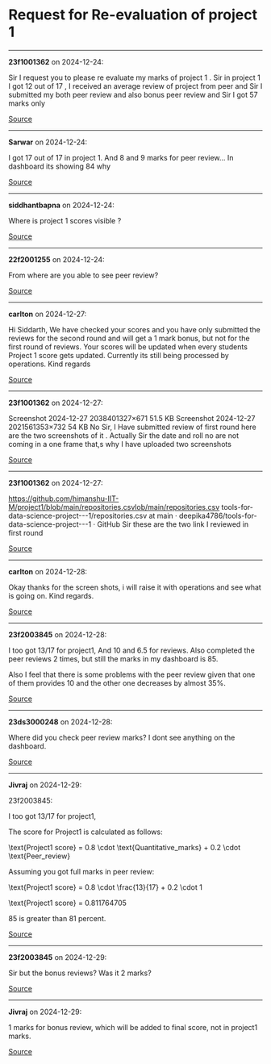 # Request for Re-evaluation of project 1


---

**23f1001362** on 2024-12-24:

Sir I request you to please re evaluate my marks of project 1 . Sir in project 1 I got 12 out of 17 , I received an average review of project from peer and Sir I submitted my both peer review and also bonus peer review and Sir I got 57 marks only

[Source](https://discourse.onlinedegree.iitm.ac.in/t/request-for-re-evaluation-of-project-1/160282/1)

---

**Sarwar** on 2024-12-24:

I got 17 out of 17 in project 1.
And 8 and 9 marks for peer review…
In dashboard its showing 84 why

[Source](https://discourse.onlinedegree.iitm.ac.in/t/request-for-re-evaluation-of-project-1/160282/2)

---

**siddhantbapna** on 2024-12-24:

Where is project 1 scores visible ?

[Source](https://discourse.onlinedegree.iitm.ac.in/t/request-for-re-evaluation-of-project-1/160282/3)

---

**22f2001255** on 2024-12-24:

From where are you able to see peer review?

[Source](https://discourse.onlinedegree.iitm.ac.in/t/request-for-re-evaluation-of-project-1/160282/4)

---

**carlton** on 2024-12-27:

Hi Siddarth,
We have checked your scores and you have only submitted the reviews for the second round and will get a 1 mark bonus, but not for the first round of reviews. Your scores will be updated when every students Project 1 score gets updated. Currently its still being processed by operations.
Kind regards

[Source](https://discourse.onlinedegree.iitm.ac.in/t/request-for-re-evaluation-of-project-1/160282/5)

---

**23f1001362** on 2024-12-27:

Screenshot 2024-12-27 2038401327×671 51.5 KB
Screenshot 2024-12-27 2021561353×732 54 KB
No Sir, I Have submitted review of first round here are the two screenshots of it . Actually Sir the date and roll no are not coming in a one frame that,s why I have uploaded two screenshots

[Source](https://discourse.onlinedegree.iitm.ac.in/t/request-for-re-evaluation-of-project-1/160282/6)

---

**23f1001362** on 2024-12-27:

https://github.com/himanshu-IIT-M/project1/blob/main/repositories.csvlob/main/repositories.csv tools-for-data-science-project---1/repositories.csv at main · deepika4786/tools-for-data-science-project---1 · GitHub                   Sir these are the two link  I reviewed  in first round

[Source](https://discourse.onlinedegree.iitm.ac.in/t/request-for-re-evaluation-of-project-1/160282/7)

---

**carlton** on 2024-12-28:

Okay thanks for the screen shots, i will raise it with operations and see what is going on.
Kind regards.

[Source](https://discourse.onlinedegree.iitm.ac.in/t/request-for-re-evaluation-of-project-1/160282/8)

---

**23f2003845** on 2024-12-28:

I too got 13/17 for project1,
And 10 and 6.5 for reviews.
Also completed the peer reviews 2 times, but still the marks in my dashboard is 85.

Also I feel that there is some problems with the peer review given that one of them provides 10 and the other one decreases by almost 35\%.

[Source](https://discourse.onlinedegree.iitm.ac.in/t/request-for-re-evaluation-of-project-1/160282/9)

---

**23ds3000248** on 2024-12-28:

Where did you check peer review marks? I dont see anything on the dashboard.

[Source](https://discourse.onlinedegree.iitm.ac.in/t/request-for-re-evaluation-of-project-1/160282/10)

---

**Jivraj** on 2024-12-29:




 23f2003845:

I too got 13/17 for project1,


The score for Project1 is calculated as follows:

\text{Project1 score} = 0.8 \cdot \text{Quantitative\_marks} + 0.2 \cdot \text{Peer\_review}

Assuming you got full marks in peer review:

\text{Project1 score} = 0.8 \cdot \frac{13}{17} + 0.2 \cdot 1


\text{Project1 score} = 0.811764705

85 is greater than 81 percent.

[Source](https://discourse.onlinedegree.iitm.ac.in/t/request-for-re-evaluation-of-project-1/160282/11)

---

**23f2003845** on 2024-12-29:

Sir but the bonus reviews? Was it 2 marks?

[Source](https://discourse.onlinedegree.iitm.ac.in/t/request-for-re-evaluation-of-project-1/160282/12)

---

**Jivraj** on 2024-12-29:

1 marks for bonus review, which will be added to final score, not in project1 marks.

[Source](https://discourse.onlinedegree.iitm.ac.in/t/request-for-re-evaluation-of-project-1/160282/13)